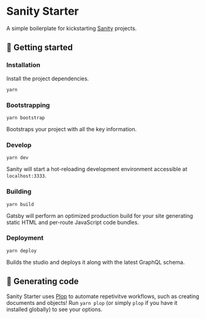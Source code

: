 # Sanity Starter

A simple boilerplate for kickstarting [Sanity](https://www.sanity.io/) projects.

## 🚀 Getting started

### Installation

Install the project dependencies.

`yarn`

### Bootstrapping

`yarn bootstrap`

Bootstraps your project with all the key information.

### Develop

`yarn dev`

Sanity will start a hot-reloading development environment accessible at `localhost:3333`.

### Building

`yarn build`

Gatsby will perform an optimized production build for your site generating static HTML and per-route JavaScript code bundles.

### Deployment

`yarn deploy`

Builds the studio and deploys it along with the latest GraphQL schema.

## 🤖 Generating code

Sanity Starter uses [Plop](https://github.com/plopjs/plop) to automate repetivitve workflows, such as creating documents and objects! Run `yarn plop` (or simply `plop` if you have it installed globally) to see your options.

